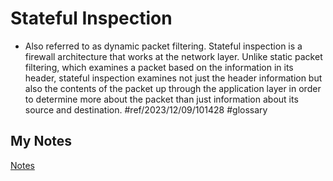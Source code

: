 # Stateful Inspection
- Also referred to as dynamic packet filtering. Stateful inspection is a firewall architecture that works at the network layer. Unlike static packet filtering, which examines a packet based on the information in its header, stateful inspection examines not just the header information but also the contents of the packet up through the application layer in order to determine more about the packet than just information about its source and destination. #ref/2023/12/09/101428 #glossary 
## My Notes
[Notes](mynotes/stateful-inspection-notes.md)
